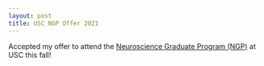 ```yaml
---
layout: post
title: USC NGP Offer 2021
---
```


Accepted my offer to attend the [Neuroscience Graduate Program (NGP)](https://ngp.usc.edu) at USC this fall!